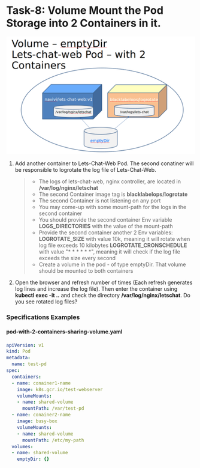 # Task-8: Volume Mount the Pod Storage into 2 Containers in it.
![image](/assets/volume-2-containers.png)
1. Add another container to Lets-Chat-Web Pod. The second conatiner will be 
   responsible to logrotate the log file of Lets-Chat-Web.
   > * The logs of lets-chat-web, nginx controller, are located in **/var/log/nginx/letschat**
   > * The second Container image tag is **blacklabelops/logrotate**
   > * The second Container is not listening on any port
   > * You may come-up with some mount-path for the logs in the second container
   > * You should provide the second container Env variable **LOGS_DIRECTORIES** with the value of the mount-path
   > * Provide the second container another 2 Env variables:
       **LOGROTATE_SIZE** with value 10k, meaning it will rotate when log file exceeds 10 kilobytes
       **LOGROTATE_CRONSCHEDULE** with value "* * * * * *", meaning it will check if the log file exceeds the size every second
   > * Create a volume in the pod - of type emptyDir. That volume should be mounted to both containers
2. Open the browser and refresh number of times (Each refresh generates log lines and increase the log file). Then enter the container using **kubectl exec -it ..** and check the directory **/var/log/nginx/letschat**. Do you see rotated log files?
  
### Specifications Examples
#### pod-with-2-containers-sharing-volume.yaml
```yaml
apiVersion: v1
kind: Pod
metadata:
  name: test-pd
spec:
  containers:
  - name: conainer1-name
    image: k8s.gcr.io/test-webserver
    volumeMounts:
    - name: shared-volume
      mountPath: /var/test-pd
  - name: conainer2-name
    image: busy-box
    volumeMounts:
    - name: shared-volume
      mountPath: /etc/my-path
  volumes:
  - name: shared-volume
    emptyDir: {}
```
